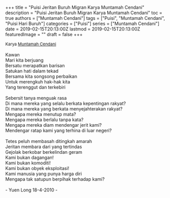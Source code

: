 +++
title = "Puisi Jeritan Buruh Migran Karya Muntamah Cendani"
description = "Puisi Jeritan Buruh Migran Karya Muntamah Cendani"
toc = true
authors = ["Muntamah Cendani"]
tags = ["Puisi", "Muntamah Cendani", "Puisi Hari Buruh"]
categories = ["Puisi"]
series = ["Muntamah Cendani"]
date = 2019-02-15T20:13:00Z
lastmod = 2019-02-15T20:13:00Z
featuredImage = ""
draft = false
+++

<div style="text-align: justify;">
<div style="font-size: small;">Karya <a href="/authors/muntamah-cendani/" target="_blank">Muntamah Cendani</a></div><br />
Kawan<br />Mari kita berjuang<br />Bersatu merapatkan barisan<br />Satukan hati dalam tekad<br />Bersama kita songsong perbaikan<br />Untuk merengkuh hak-hak kita<br />Yang terenggut dan terkebiri<br /><br />Sebersit tanya menguak rasa<br />Di mana mereka yang selalu berkata kepentingan rakyat?<br />Di mana mereka yang berkata menyejahterakan rakyat?<br />Mengapa mereka menutup mata?<br />Mengapa mereka berlalu tanpa kata?<br />Mengapa mereka diam mendengar jerit kami?<br />Mendengar ratap kami yang terhina di luar negeri?<br /><br />Tetes peluh membasah ditingkah amarah<br />Jeritan membara dari yang tertindas<br />Gejolak berkobar berkelindan geram<br />Kami bukan dagangan!<br />Kami bukan komoditi!<br />Kami bukan obyek eksploitasi!<br />Kami manusia yang punya harga diri<br />Mengapa tak satupun berpihak terhadap kami?<br /><br />- Yuen Long 18-4-2010 -</div>

